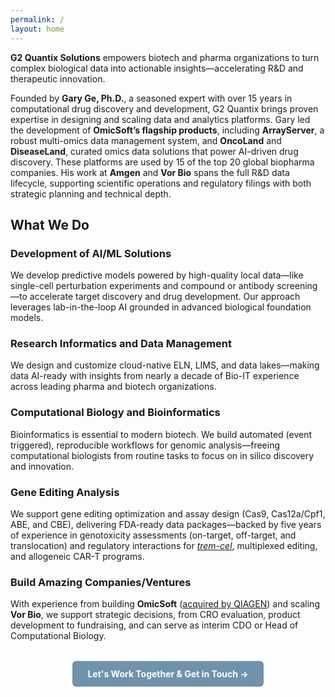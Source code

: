 ```yaml
---
permalink: /
layout: home
---
```


**G2 Quantix Solutions** empowers biotech and pharma organizations to turn complex biological data into actionable insights—accelerating R&D and therapeutic innovation.

Founded by **Gary Ge, Ph.D.**, a seasoned expert with over 15 years in computational drug discovery and development, G2 Quantix brings proven expertise in designing and scaling data and analytics platforms. Gary led the development of **OmicSoft’s flagship products**, including **ArrayServer**, a robust multi-omics data management system, and **OncoLand** and **DiseaseLand**, curated omics data solutions that power AI-driven drug discovery. These platforms are used by 15 of the top 20 global biopharma companies. His work at **Amgen** and **Vor Bio** spans the full R&D data lifecycle, supporting scientific operations and regulatory filings with both strategic planning and technical depth.

## What We Do
### <i class="fa fa-cog fa-lg"></i> Development of AI/ML Solutions
We develop predictive models powered by high-quality local data—like single-cell perturbation experiments and compound or antibody screening—to accelerate target discovery and drug development. Our approach leverages lab-in-the-loop AI grounded in advanced biological foundation models.

### <i class="fas fa-database fa-lg"></i> Research Informatics and Data Management
We design and customize cloud-native ELN, LIMS, and data lakes—making data AI-ready with insights from nearly a decade of Bio-IT experience across leading pharma and biotech organizations.

### <i class="fas fa-dna fa-lg"></i> Computational Biology and Bioinformatics 
Bioinformatics is essential to modern biotech. We build automated (event triggered), reproducible workflows for genomic analysis—freeing computational biologists from routine tasks to focus on in silico discovery and innovation.

### <i class="fas fa-cut fa-lg"></i> Gene Editing Analysis
We support gene editing optimization and assay design (Cas9, Cas12a/Cpf1, ABE, and CBE), delivering FDA-ready data packages—backed by five years of experience in genotoxicity assessments (on-target, off-target, and translocation) and regulatory interactions for [_trem-cel_](https://www.sciencedirect.com/science/article/pii/S2329050123001742), multiplexed editing, and allogeneic CAR-T programs.

### <i class="fas fa-rocket fa-lg"></i> Build Amazing Companies/Ventures
With experience from building **OmicSoft** ([acquired by QIAGEN](https://corporate.qiagen.com/newsroom/press-releases/press-release-details/2017/QIAGEN-enhances-bioinformatics-portfolio-with-acquisition-of-OmicSoft/default.aspx)) and scaling **Vor Bio**, we support strategic decisions, from CRO evaluation, product development to fundraising, and can serve as interim CDO or Head of Computational Biology.

<div style="text-align: center; margin-top: 2rem;">
  <a href="/contact/" style="
    display: inline-block;
    background-color:rgb(112, 146, 172);
    color: white;
    font-weight: bold;
    padding: 0.75rem 1.5rem;
    border-radius: 6px;
    text-decoration: none;
    transition: background-color 0.3s ease, transform 0.1s ease;
    user-select: none;
  "
  onmouseover="this.style.backgroundColor='#005A9E'; this.style.transform='scale(1.05)';"
  onmouseout="this.style.backgroundColor='#0078D4'; this.style.transform='scale(1)';"
  onmousedown="this.style.transform='scale(0.95)';"
  onmouseup="this.style.transform='scale(1.05)';"
  >
    Let's Work Together & Get in Touch →
  </a>
</div>
